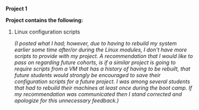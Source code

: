 **Project 1**

**Project contains the following:**

1) Linux configuration scripts 

    *(I posted what I had; however, due to having to rebuild my system earlier some time after/or during the Linux modules, I don't have more scripts to provide      with my project. A recommendation that I would like to pass on regarding future cohorts, is if a similar project is going to require scripts from a VM that      has a history of having to be rebuilt, that future students would strongly  be encouraged to save their configuration scripts for a future project. I was        among several students that had to rebuild their machines at least once during the boot camp. If my recommendation was communicated then I stand corrected      and apologize for this unnecessary feedback.)*


